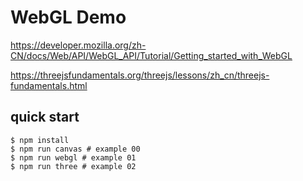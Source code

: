 # WebGL Demo

https://developer.mozilla.org/zh-CN/docs/Web/API/WebGL_API/Tutorial/Getting_started_with_WebGL

https://threejsfundamentals.org/threejs/lessons/zh_cn/threejs-fundamentals.html

## quick start

    $ npm install
    $ npm run canvas # example 00
    $ npm run webgl # example 01
    $ npm run three # example 02
